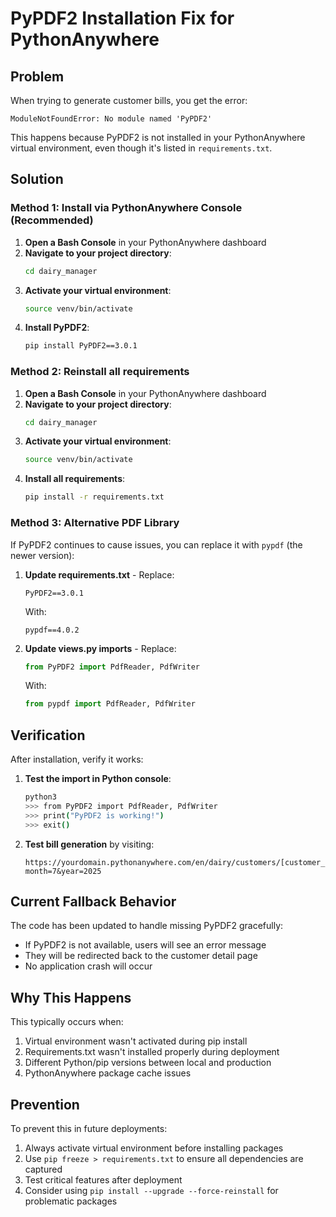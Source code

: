 # PyPDF2 Installation Fix for PythonAnywhere

## Problem
When trying to generate customer bills, you get the error:
```
ModuleNotFoundError: No module named 'PyPDF2'
```

This happens because PyPDF2 is not installed in your PythonAnywhere virtual environment, even though it's listed in `requirements.txt`.

## Solution

### Method 1: Install via PythonAnywhere Console (Recommended)

1. **Open a Bash Console** in your PythonAnywhere dashboard
2. **Navigate to your project directory**:
   ```bash
   cd dairy_manager
   ```
3. **Activate your virtual environment**:
   ```bash
   source venv/bin/activate
   ```
4. **Install PyPDF2**:
   ```bash
   pip install PyPDF2==3.0.1
   ```

### Method 2: Reinstall all requirements

1. **Open a Bash Console** in your PythonAnywhere dashboard
2. **Navigate to your project directory**:
   ```bash
   cd dairy_manager
   ```
3. **Activate your virtual environment**:
   ```bash
   source venv/bin/activate
   ```
4. **Install all requirements**:
   ```bash
   pip install -r requirements.txt
   ```

### Method 3: Alternative PDF Library

If PyPDF2 continues to cause issues, you can replace it with `pypdf` (the newer version):

1. **Update requirements.txt** - Replace:
   ```
   PyPDF2==3.0.1
   ```
   With:
   ```
   pypdf==4.0.2
   ```

2. **Update views.py imports** - Replace:
   ```python
   from PyPDF2 import PdfReader, PdfWriter
   ```
   With:
   ```python
   from pypdf import PdfReader, PdfWriter
   ```

## Verification

After installation, verify it works:

1. **Test the import in Python console**:
   ```bash
   python3
   >>> from PyPDF2 import PdfReader, PdfWriter
   >>> print("PyPDF2 is working!")
   >>> exit()
   ```

2. **Test bill generation** by visiting:
   ```
   https://yourdomain.pythonanywhere.com/en/dairy/customers/[customer_id]/bill/?month=7&year=2025
   ```

## Current Fallback Behavior

The code has been updated to handle missing PyPDF2 gracefully:
- If PyPDF2 is not available, users will see an error message
- They will be redirected back to the customer detail page
- No application crash will occur

## Why This Happens

This typically occurs when:
1. Virtual environment wasn't activated during pip install
2. Requirements.txt wasn't installed properly during deployment
3. Different Python/pip versions between local and production
4. PythonAnywhere package cache issues

## Prevention

To prevent this in future deployments:
1. Always activate virtual environment before installing packages
2. Use `pip freeze > requirements.txt` to ensure all dependencies are captured
3. Test critical features after deployment
4. Consider using `pip install --upgrade --force-reinstall` for problematic packages
